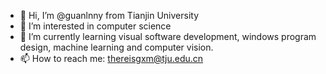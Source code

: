 - 👋 Hi, I’m @guanlnny from Tianjin University
- 👀 I’m interested in computer science
- 🌱 I’m currently learning visual software development, windows program design, machine learning and computer vision.
- 📫 How to reach me: thereisgxm@tju.edu.cn 

<!---
guanlnny/guanlnny is a ✨ special ✨ repository because its `README.md` (this file) appears on your GitHub profile.
You can click the Preview link to take a look at your changes.
--->
